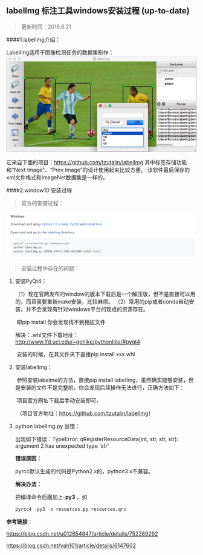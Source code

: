 ## labelImg 标注工具windows安装过程 (up-to-date)

> 更新时间：2018.6.21

####1.labelImg介绍：

LabelImg适用于图像检测任务的数据集制作： 
![1](./Picture/3-labelImg_install/1.jpg) 

它来自下面的项目：<https://github.com/tzutalin/labelImg> 
其中标签存储功能和“Next Image”、“Prev Image”的设计使用起来比较方便。 
该软件最后保存的xml文件格式和ImageNet数据集是一样的。

####2.window10 安装过程

> 官方的安装过程：

![2](./Picture/3-labelImg_install/1.png)

> 安装过程中存在的问题：

1. 安装PyQt4：

   （1）现在官网发布的window的版本下载后是一个解压版，但不是直接可以用的，而且需要重新make安装，比较麻烦。 
   （2）常用的pip或者conda自动安装，并不会发现有针对windows平台的现成的资源存在。

   ​	即pip install 你会发现找不到相应文件

   解决：.whl文件下载地址：<http://www.lfd.uci.edu/~gohlke/pythonlibs/#pyqt4>

   ​	安装的时候，在其文件夹下直接pip install xxx.whl

2. 安装labelImg：

   ​	参照安装labelme的方法，直接pip install labelImg，虽然确实能够安装，但是安装的文件不是完整的，你会发现后续操作无法进行，正确方法如下：

   ​	项目官方网址下载后手动安装即可，

   ​	（项目官方地址：<https://github.com/tzutalin/labelImg>） 

3. python labelImg.py 出错：

   出现如下错误：TypeError: qRegisterResourceData(int, str, str, str): argument 2 has unexpected type 'str'

   **错误原因：**

   pyrcc默认生成的代码是Python2.x的，python3.x不兼容。

   **解决办法：**

   把编译命令后面加上-**py3** ，如

   ```python
   pyrcc4 -py3 -o resources.py resources.qrc
   ```




**参考链接**：

https://blog.csdn.net/u012654847/article/details/752289292

https://blog.csdn.net/vah101/article/details/6147602

   

   

   

   ​

   ​

   ​

   ​

   ​	

